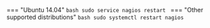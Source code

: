 === "Ubuntu 14.04"
    ```bash
    sudo service nagios restart
    ```
=== "Other supported distributions"
    ```bash
    sudo systemctl restart nagios
    ```
